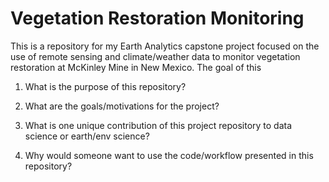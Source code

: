 # Vegetation Restoration Monitoring
This is a repository for my Earth Analytics capstone project focused on the use of remote sensing and climate/weather data to monitor vegetation restoration at McKinley Mine in New Mexico. The goal of this 

1. What is the purpose of this repository?

2. What are the goals/motivations for the project?

3. What is one unique contribution of this project repository to data science or earth/env science?

4. Why would someone want to use the code/workflow presented in this repository?
